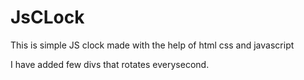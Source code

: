 # JsCLock
This is simple JS clock made with the help of html css and javascript

I have added few divs that rotates everysecond.
